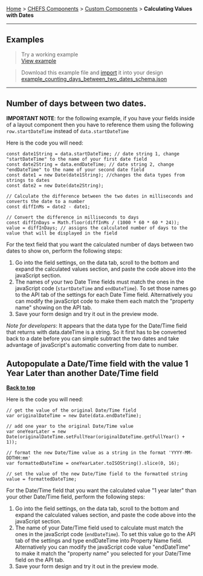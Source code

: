 [Home](index) > [CHEFS Components](CHEFS-Components) > [Custom Components](Custom-components) > **Calculating Values with Dates**
***

## Examples
> Try a working example<br>
> [View example](https://submit.digital.gov.bc.ca/app/form/submit?f=506ccffb-b0c5-49b3-8f8f-8e5f9809e1a5)

> Download this example file and [import](Importing-and-exporting-form-designs) it into your design<br>
> [example_counting_days_between_two_dates_schema.json](examples/example_counting_days_between_two_dates_schema.json)

***
## Number of days between two dates.  

**IMPORTANT NOTE**: for the following example, if you have your fields inside of a layout component then you have to reference them using the following
```row.startDateTime``` instead of ```data.startDateTime```  

Here is the code you will need:

``` 
const date1String = data.startDateTime; // date string 1, change "startDateTime" to the name of your first date field  
const date2String = data.endDateTime; // date string 2, change "endDateTime" to the name of your second date field  
const date1 = new Date(date1String); //changes the data types from strings to dates  
const date2 = new Date(date2String); 

// Calculate the difference between the two dates in milliseconds and converts the date to a number  
const diffInMs = date2 - date1;  

// Convert the difference in milliseconds to days  
const diffInDays = Math.floor(diffInMs / (1000 * 60 * 60 * 24));  
value = diffInDays; // assigns the calculated number of days to the value that will be displayed in the field  
```

For the text field that you want the calculated number of days between two dates to show on, perform the following steps:  
1. Go into the field settings, on the data tab, scroll to the bottom and expand the calculated values section, and paste the code above into the javaScript section.   
2. The names of your two Date Time fields must match the ones in the javaScript code (```startDateTime``` and ```endDateTime```).  To set those names go to the API tab of the settings for each Date Time field. Alternatively you can modify the javaScript code to make them each match the "property name" showing on the API tab.   
3. Save your form design and try it out in the preview mode.  

_Note for developers_: It appears that the data type for the Date/Time field that returns with data.dateTime is a string. So it first has to be converted back to a date before you can simple subtract the two dates and take advantage of javaScript's automatic converting from date to number.  

## Autopopulate a Date/Time field with the value 1 Year Later than another Date/Time field
**[Back to top](#top)**

Here is the code you will need:
```  
// get the value of the original Date/Time field
var originalDateTime = new Date(data.endDateTime);

// add one year to the original Date/Time value
var oneYearLater = new Date(originalDateTime.setFullYear(originalDateTime.getFullYear() + 1));

// format the new Date/Time value as a string in the format 'YYYY-MM-DDTHH:mm'
var formattedDateTime = oneYearLater.toISOString().slice(0, 16);

// set the value of the new Date/Time field to the formatted string
value = formattedDateTime;  
```  
For the Date/Time field that you want the calculated value "1 year later" than your other Date/Time field, perform the following steps:  
1. Go into the field settings, on the data tab, scroll to the bottom and expand the calculated values section, and paste the code above into the javaScript section.   
2. The name of your Date/Time field used to calculate must match the ones in the javaScript code (```endDateTime```).  To set this value go to the API tab of the settings and type endDateTime into Property Name field. Alternatively you can modify the javaScript code value "endDateTime" to make it match the "property name" you selected for your Date/Time field on the API tab.   
3. Save your form design and try it out in the preview mode.   
